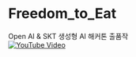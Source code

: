 # Freedom_to_Eat
Open AI &amp; SKT 생성형 AI 해커톤 출품작  
[![YouTube Video](https://img.youtube.com/vi/LJgj1aogFug/0.jpg)](https://www.youtube.com/watch?v=LJgj1aogFug)



